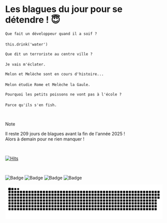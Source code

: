 
<h1>Les blagues du jour pour se détendre ! 😇</h1>

```diff
Que fait un développeur quand il a soif ?

this.drink('water')
```

```diff
Que dit un terroriste au centre ville ?

Je vais m'éclater.
```

```diff
Melon et Melèche sont en cours d'histoire...

Melon étudie Rome et Melèche la Gaule.
```

```diff
Pourquoi les petits poissons ne vont pas à l'école ?

Parce qu'ils s'en fish.
```

<br/>

> [!NOTE]
> Il reste 209 jours de blagues avant la fin de l'année 2025 ! <br/>
> Alors à demain pour ne rien manquer !

<br/>


[![Hits](https://hits.seeyoufarm.com/api/count/incr/badge.svg?url=https%3A%2F%2Fgithub.com%2FClems02%2Fhit-counter&count_bg=%23003E80&title_bg=%235C9FE1&icon=powershell.svg&icon_color=%23FFFFFF&title=Visite&edge_flat=false)](https://hits.seeyoufarm.com)


<br/>


![Badge](https://img.shields.io/badge/Last%20updated%20on-white?style=for-the-badge&logo=clockify)   ![Badge](https://img.shields.io/badge/06/06-white?style=for-the-badge) ![Badge](https://img.shields.io/badge/at-white?style=for-the-badge) ![Badge](https://img.shields.io/badge/03:32-white?style=for-the-badge)


<p align="center">
 <img width="1000" src="assets/github-snake.svg" alt="snake"/>
</p>
